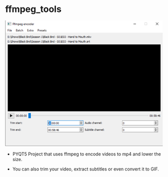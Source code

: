 # ffmpeg_tools

![main window](screenshots/main_window.png)

- PYQT5 Project that uses ffmpeg to encode videos to mp4 and lower the size.

- You can also trim your video, extract subtitles or even convert it to GIF.
